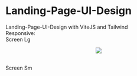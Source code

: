 # Landing-Page-UI-Design
Landing-Page-UI-Design with ViteJS and Tailwind
<br>
Responsive:
<br>
Screen Lg
<p align="center">
<img src="https://github.com/EdgarHdzHdz17/Landing-Page-UI-Design/assets/47467891/5254abb2-34e9-4210-9c6a-f9de00dd7c82">
</p>
<br>
Screen Sm
<p align="center">
</p>

